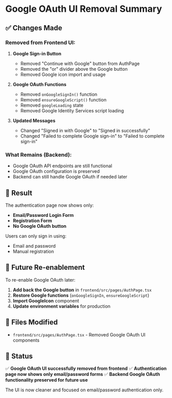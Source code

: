 # Google OAuth UI Removal Summary

## ✅ **Changes Made**

### **Removed from Frontend UI:**

1. **Google Sign-in Button**
   - Removed "Continue with Google" button from AuthPage
   - Removed the "or" divider above the Google button
   - Removed Google icon import and usage

2. **Google OAuth Functions**
   - Removed `onGoogleSignIn()` function
   - Removed `ensureGoogleScript()` function
   - Removed `googleLoading` state
   - Removed Google Identity Services script loading

3. **Updated Messages**
   - Changed "Signed in with Google" to "Signed in successfully"
   - Changed "Failed to complete Google sign-in" to "Failed to complete sign-in"

### **What Remains (Backend):**
- Google OAuth API endpoints are still functional
- Google OAuth configuration is preserved
- Backend can still handle Google OAuth if needed later

## 🎯 **Result**

The authentication page now shows only:
- **Email/Password Login Form**
- **Registration Form**
- **No Google OAuth button**

Users can only sign in using:
- Email and password
- Manual registration

## 🔄 **Future Re-enablement**

To re-enable Google OAuth later:

1. **Add back the Google button** in `frontend/src/pages/AuthPage.tsx`
2. **Restore Google functions** (`onGoogleSignIn`, `ensureGoogleScript`)
3. **Import GoogleIcon** component
4. **Update environment variables** for production

## 📝 **Files Modified**

- `frontend/src/pages/AuthPage.tsx` - Removed Google OAuth UI components

## 🚀 **Status**

✅ **Google OAuth UI successfully removed from frontend**
✅ **Authentication page now shows only email/password forms**
✅ **Backend Google OAuth functionality preserved for future use**

The UI is now cleaner and focused on email/password authentication only.
